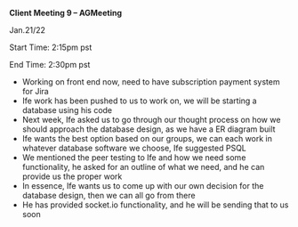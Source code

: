 ﻿**Client Meeting 9 – AGMeeting**

Jan.21/22

Start Time: 2:15pm pst

End Time: 2:30pm pst

- Working on front end now, need to have subscription payment system for Jira
- Ife work has been pushed to us to work on, we will be starting a database using his code
- Next week, Ife asked us to go through our thought process on how we should approach the database design, as we have a ER diagram built
- Ife wants the best option based on our groups, we can each work in whatever database software we choose, Ife suggested PSQL
- We mentioned the peer testing to Ife and how we need some functionality, he asked for an outline of what we need, and he can provide us the proper work
- In essence, Ife wants us to come up with our own decision for the database design, then we can all go from there
- He has provided socket.io functionality, and he will be sending that to us soon


